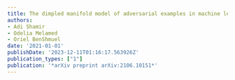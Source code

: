 ```yaml
---
title: The dimpled manifold model of adversarial examples in machine learning
authors:
- Adi Shamir
- Odelia Melamed
- Oriel BenShmuel
date: '2021-01-01'
publishDate: '2023-12-11T01:16:17.563926Z'
publication_types: ["1"]
publication: '*arXiv preprint arXiv:2106.10151*'
---
```


